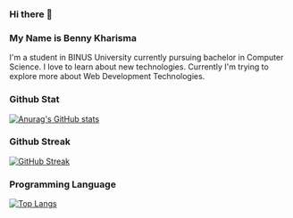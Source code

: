 ### Hi there 👋
### My Name is Benny Kharisma

I'm a student in BINUS University currently pursuing bachelor in Computer Science. I love to learn about new technologies. Currently I'm trying to explore more about Web Development Technologies.

### Github Stat
[![Anurag's GitHub stats](https://github-readme-stats.vercel.app/api?username=Xcaliburx&show_icons=true&theme=radical)](https://github.com/anuraghazra/github-readme-stats)

### Github Streak
[![GitHub Streak](https://github-readme-streak-stats.herokuapp.com/?user=Xcaliburx&theme=dark)](https://git.io/streak-stats)

### Programming Language
[![Top Langs](https://github-readme-stats.vercel.app/api/top-langs/?username=Xcaliburx&langs_count=8&layout=compact&card_width=10&theme=radical)](https://github.com/anuraghazra/github-readme-stats)
<!--
**Xcaliburx/Xcaliburx** is a ✨ _special_ ✨ repository because its `README.md` (this file) appears on your GitHub profile.

Here are some ideas to get you started:

- 🔭 I’m currently working on ...
- 🌱 I’m currently learning ...
- 👯 I’m looking to collaborate on ...
- 🤔 I’m looking for help with ...
- 💬 Ask me about ...
- 📫 How to reach me: ...
- 😄 Pronouns: ...
- ⚡ Fun fact: ...
-->
